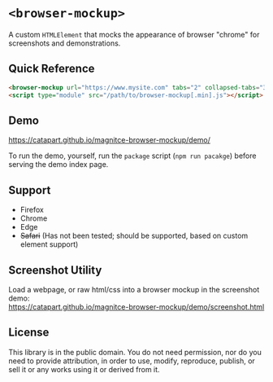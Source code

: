 # `<browser-mockup>`
A custom `HTMLElement` that mocks the appearance of browser "chrome" for screenshots and demonstrations.

## Quick Reference
```html
<browser-mockup url="https://www.mysite.com" tabs="2" collapsed-tabs="3"></browser-mockup>
<script type="module" src="/path/to/browser-mockup[.min].js"></script>
```

## Demo
https://catapart.github.io/magnitce-browser-mockup/demo/

To run the demo, yourself, run the `package` script (`npm run pacakge`) before serving the demo index page.

## Support
- Firefox
- Chrome
- Edge
- <s>Safari</s> (Has not been tested; should be supported, based on custom element support)


## Screenshot Utility
Load a webpage, or raw html/css into a browser mockup in the screenshot demo:  
https://catapart.github.io/magnitce-browser-mockup/demo/screenshot.html



## License
This library is in the public domain. You do not need permission, nor do you need to provide attribution, in order to use, modify, reproduce, publish, or sell it or any works using it or derived from it.
